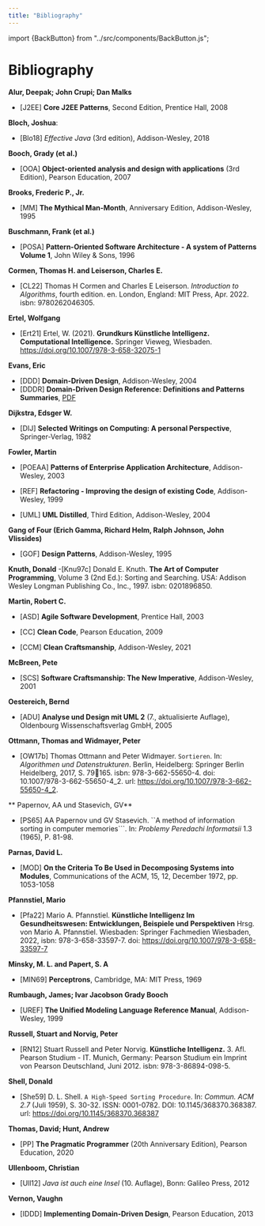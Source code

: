 ```yaml
---
title: "Bibliography"
---
```


import {BackButton} from "../src/components/BackButton.js";


# Bibliography

**Alur, Deepak; John Crupi; Dan Malks**

 - [J2EE] **Core J2EE Patterns**, Second Edition, Prentice Hall, 2008 <a name="j2ee"></a>

**Bloch, Joshua**:

 - [Blo18] _Effective Java_ (3rd edition), Addison-Wesley, 2018  <a name="blo18"></a>

**Booch, Grady (et al.)**

 - [OOA] **Object-oriented analysis and design with applications** (3rd Edition), Pearson Education, 2007 <a name="ooa"></a>

**Brooks, Frederic P., Jr.**

 - [MM] **The Mythical Man-Month**, Anniversary Edition, Addison-Wesley, 1995 <a name="mm"></a>

**Buschmann, Frank (et al.)**

- [POSA] **Pattern-Oriented Software Architecture - A system of Patterns Volume 1**, John Wiley & Sons, 1996 <a name="posa"></a>

**Cormen, Thomas H. and Leiserson, Charles E.**

 - [CL22] Thomas H Cormen and Charles E Leiserson. _Introduction to Algorithms_, fourth edition. en. London, England: MIT Press, Apr. 2022.
   isbn: 9780262046305. <a name="CL22"></a>

**Ertel, Wolfgang**
 - [Ert21] Ertel, W. (2021). **Grundkurs Künstliche Intelligenz. Computational Intelligence.** Springer Vieweg, Wiesbaden. https://doi.org/10.1007/978-3-658-32075-1 <a name="ert21"></a>

**Evans, Eric**

- [DDD] **Domain-Driven Design**, Addison-Wesley, 2004 <a name="ddd"></a>
- [DDDR] **Domain-Driven Design Reference: Definitions and Patterns Summaries**, [PDF](https://www.domainlanguage.com/product/domain-driven-design-reference) <a name="ddd"></a>

**Dijkstra, Edsger W.**

- [DIJ] **Selected Writings on Computing: A personal Perspective**, Springer-Verlag, 1982 <a name="DIJ"></a>

**Fowler, Martin**

 - [POEAA] **Patterns of Enterprise Application Architecture**, Addison-Wesley, 2003 <a name="poeaa"></a>

 - [REF] **Refactoring - Improving the design of existing Code**, Addison-Wesley, 1999 <a name="ref"></a>

 - [UML] **UML Distilled**, Third Edition, Addison-Wesley, 2004 <a name="uml"></a>

**Gang of Four (Erich Gamma, Richard Helm, Ralph Johnson, John Vlissides)**

 - [GOF] **Design Patterns**, Addison-Wesley, 1995 <a name="gof"></a>

**Knuth, Donald**
 -[Knu97c] Donald E. Knuth. **The Art of Computer Programming**, Volume 3 (2nd
Ed.): Sorting and Searching. USA: Addison Wesley Longman Publishing Co., Inc., 1997. isbn: 0201896850. <a name="Knu97c"></a>

**Martin, Robert C.**

- [ASD] **Agile Software Development**, Prentice Hall, 2003 <a name="asd"></a>

- [CC] **Clean Code**, Pearson Education, 2009 <a name="cc"></a>

- [CCM] **Clean Craftsmanship**,  Addison-Wesley, 2021 <a name="CCM"></a>

**McBreen, Pete**

- [SCS] **Software Craftsmanship: The New Imperative**, Addison-Wesley, 2001 <a name="SCS"></a>

**Oestereich, Bernd**

- [ADU] **Analyse und Design mit UML 2** (7., aktualisierte Auflage), Oldenbourg Wissenschaftsverlag GmbH, 2005 <a name="adu"></a>

**Ottmann, Thomas and Widmayer, Peter**

- [OW17b] Thomas Ottmann and Peter Widmayer. ``Sortieren``. In: _Algorithmen und Datenstrukturen_. Berlin, Heidelberg: Springer Berlin Heidelberg, 2017, S. 79165. isbn: 978-3-662-55650-4. doi:
  10.1007/978-3-662-55650-4_2. url: https://doi.org/10.1007/978-3-662-55650-4_2. <a name="OW17b"></a>

** Papernov, AA und Stasevich, GV**

 - [PS65] AA Papernov und GV Stasevich. ``A method of information sorting in
computer memories```. In: _Problemy Peredachi Informatsii_ 1.3 (1965), P. 81-98.<a name="PS65"></a>

**Parnas, David L.**

- [MOD] **On the Criteria To Be Used in Decomposing Systems into Modules**, Communications of the ACM, 15, 12, December 1972, pp. 1053-1058<a name="mod"></a>

**Pfannstiel, Mario**

- [Pfa22] Mario A. Pfannstiel. **Künstliche Intelligenz Im Gesundheitswesen: Entwicklungen, Beispiele und Perspektiven** Hrsg. von Mario A. Pfannstiel. Wiesbaden: Springer Fachmedien Wiesbaden, 2022, isbn: 978-3-658-33597-7. doi: https://doi.org/10.1007/978-3-658-33597-7 <a name="pfa22"></a>

**Minsky, M. L. and Papert, S. A**
 - [MIN69] **Perceptrons**, Cambridge, MA: MIT Press, 1969 <a name="MIN69"></a>

**Rumbaugh, James; Ivar Jacobson Grady Booch**

- [UREF] **The Unified Modeling Language Reference Manual**, Addison-Wesley, 1999 <a name="uref"></a>

**Russell, Stuart and Norvig, Peter**

 - [RN12] Stuart Russell and Peter Norvig. **Künstliche Intelligenz.** 3. Afl. Pearson Studium - IT. Munich, Germany: Pearson Studium ein Imprint von Pearson Deutschland, Juni 2012. isbn: 978-3-86894-098-5. <a name="rn12"></a>

**Shell, Donald**
- [She59] D. L. Shell. ``A High-Speed Sorting Procedure``. In: _Commun. ACM 2.7_   (Juli 1959), S. 30-32. ISSN: 0001-0782. DOI: 10.1145/368370.368387. url: https://doi.org/10.1145/368370.368387 <a name="She59"></a>

**Thomas, David; Hunt, Andrew**

- [PP] **The Pragmatic Programmer** (20th Anniversary Edition), Pearson Education, 2020 <a name="pp"></a>

**Ullenboom, Christian**

- [Ull12] _Java ist auch eine Insel_ (10. Auflage), Bonn: Galileo Press, 2012  <a name="ull12"></a>

**Vernon, Vaughn**

- [IDDD] **Implementing Domain-Driven Design**, Pearson Education, 2013 <a name="iddd"></a>


<BackButton />
